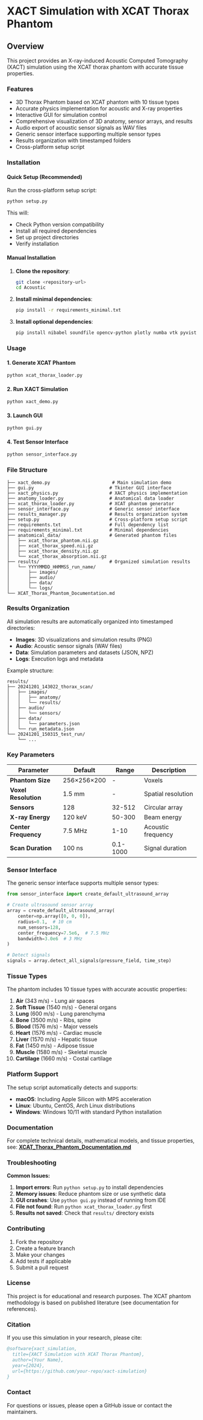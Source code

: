 # XACT Simulation with XCAT Thorax Phantom

## Overview

This project provides an X-ray-induced Acoustic Computed Tomography (XACT) simulation using the XCAT thorax phantom with accurate tissue properties.

### Features

- 3D Thorax Phantom based on XCAT phantom with 10 tissue types
- Accurate physics implementation for acoustic and X-ray properties
- Interactive GUI for simulation control
- Comprehensive visualization of 3D anatomy, sensor arrays, and results
- Audio export of acoustic sensor signals as WAV files
- Generic sensor interface supporting multiple sensor types
- Results organization with timestamped folders
- Cross-platform setup script

### Installation

#### Quick Setup (Recommended)

Run the cross-platform setup script:

```bash
python setup.py
```

This will:
- Check Python version compatibility
- Install all required dependencies
- Set up project directories
- Verify installation

#### Manual Installation

1. **Clone the repository**:
   ```bash
   git clone <repository-url>
   cd Acoustic
   ```

2. **Install minimal dependencies**:
   ```bash
   pip install -r requirements_minimal.txt
   ```

3. **Install optional dependencies**:
   ```bash
   pip install nibabel soundfile opencv-python plotly numba vtk pyvista
   ```

### Usage

#### 1. Generate XCAT Phantom
```bash
python xcat_thorax_loader.py
```

#### 2. Run XACT Simulation
```bash
python xact_demo.py
```

#### 3. Launch GUI
```bash
python gui.py
```

#### 4. Test Sensor Interface
```bash
python sensor_interface.py
```

### File Structure

```
├── xact_demo.py                       # Main simulation demo
├── gui.py                            # Tkinter GUI interface
├── xact_physics.py                   # XACT physics implementation
├── anatomy_loader.py                 # Anatomical data loader
├── xcat_thorax_loader.py             # XCAT phantom generator
├── sensor_interface.py               # Generic sensor interface
├── results_manager.py                # Results organization system
├── setup.py                          # Cross-platform setup script
├── requirements.txt                  # Full dependency list
├── requirements_minimal.txt          # Minimal dependencies
├── anatomical_data/                  # Generated phantom files
│   ├── xcat_thorax_phantom.nii.gz
│   ├── xcat_thorax_speed.nii.gz
│   ├── xcat_thorax_density.nii.gz
│   └── xcat_thorax_absorption.nii.gz
├── results/                          # Organized simulation results
│   └── YYYYMMDD_HHMMSS_run_name/
│       ├── images/
│       ├── audio/
│       ├── data/
│       └── logs/
└── XCAT_Thorax_Phantom_Documentation.md
```

### Results Organization

All simulation results are automatically organized into timestamped directories:

- **Images**: 3D visualizations and simulation results (PNG)
- **Audio**: Acoustic sensor signals (WAV files)
- **Data**: Simulation parameters and datasets (JSON, NPZ)
- **Logs**: Execution logs and metadata

Example structure:
```
results/
├── 20241201_143022_thorax_scan/
│   ├── images/
│   │   ├── anatomy/
│   │   └── results/
│   ├── audio/
│   │   └── sensors/
│   ├── data/
│   │   └── parameters.json
│   └── run_metadata.json
└── 20241201_150315_test_run/
    └── ...
```

### Key Parameters

| Parameter | Default | Range | Description |
|-----------|---------|-------|-------------|
| **Phantom Size** | 256×256×200 | - | Voxels |
| **Voxel Resolution** | 1.5 mm | - | Spatial resolution |
| **Sensors** | 128 | 32-512 | Circular array |
| **X-ray Energy** | 120 keV | 50-300 | Beam energy |
| **Center Frequency** | 7.5 MHz | 1-10 | Acoustic frequency |
| **Scan Duration** | 100 ns | 0.1-1000 | Signal duration |

### Sensor Interface

The generic sensor interface supports multiple sensor types:

```python
from sensor_interface import create_default_ultrasound_array

# Create ultrasound sensor array
array = create_default_ultrasound_array(
    center=np.array([0, 0, 0]),
    radius=0.1,  # 10 cm
    num_sensors=128,
    center_frequency=7.5e6,  # 7.5 MHz
    bandwidth=3.0e6  # 3 MHz
)

# Detect signals
signals = array.detect_all_signals(pressure_field, time_step)
```

### Tissue Types

The phantom includes 10 tissue types with accurate acoustic properties:

1. **Air** (343 m/s) - Lung air spaces
2. **Soft Tissue** (1540 m/s) - General organs
3. **Lung** (600 m/s) - Lung parenchyma
4. **Bone** (3500 m/s) - Ribs, spine
5. **Blood** (1576 m/s) - Major vessels
6. **Heart** (1576 m/s) - Cardiac muscle
7. **Liver** (1570 m/s) - Hepatic tissue
8. **Fat** (1450 m/s) - Adipose tissue
9. **Muscle** (1580 m/s) - Skeletal muscle
10. **Cartilage** (1660 m/s) - Costal cartilage

### Platform Support

The setup script automatically detects and supports:

- **macOS**: Including Apple Silicon with MPS acceleration
- **Linux**: Ubuntu, CentOS, Arch Linux distributions
- **Windows**: Windows 10/11 with standard Python installation

### Documentation

For complete technical details, mathematical models, and tissue properties, see:
**[XCAT_Thorax_Phantom_Documentation.md](XCAT_Thorax_Phantom_Documentation.md)**

### Troubleshooting

**Common Issues:**

1. **Import errors**: Run `python setup.py` to install dependencies
2. **Memory issues**: Reduce phantom size or use synthetic data
3. **GUI crashes**: Use `python gui.py` instead of running from IDE
4. **File not found**: Run `python xcat_thorax_loader.py` first
5. **Results not saved**: Check that `results/` directory exists

### Contributing

1. Fork the repository
2. Create a feature branch
3. Make your changes
4. Add tests if applicable
5. Submit a pull request

### License

This project is for educational and research purposes. The XCAT phantom methodology is based on published literature (see documentation for references).

### Citation

If you use this simulation in your research, please cite:

```bibtex
@software{xact_simulation,
  title={XACT Simulation with XCAT Thorax Phantom},
  author={Your Name},
  year={2024},
  url={https://github.com/your-repo/xact-simulation}
}
```

### Contact

For questions or issues, please open a GitHub issue or contact the maintainers. 
